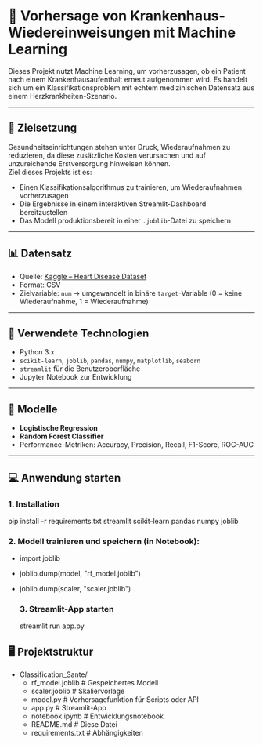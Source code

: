 # 🏥 Vorhersage von Krankenhaus-Wiedereinweisungen mit Machine Learning

Dieses Projekt nutzt Machine Learning, um vorherzusagen, ob ein Patient nach einem Krankenhausaufenthalt erneut aufgenommen wird. Es handelt sich um ein Klassifikationsproblem mit echtem medizinischen Datensatz aus einem Herzkrankheiten-Szenario.

---

## 🎯 Zielsetzung

Gesundheitseinrichtungen stehen unter Druck, Wiederaufnahmen zu reduzieren, da diese zusätzliche Kosten verursachen und auf unzureichende Erstversorgung hinweisen können.  
Ziel dieses Projekts ist es:

- Einen Klassifikationsalgorithmus zu trainieren, um Wiederaufnahmen vorherzusagen
- Die Ergebnisse in einem interaktiven Streamlit-Dashboard bereitzustellen
- Das Modell produktionsbereit in einer `.joblib`-Datei zu speichern

---

## 📊 Datensatz

- Quelle: [Kaggle – Heart Disease Dataset](https://www.kaggle.com/datasets/redwankarimsony/heart-disease-data)
- Format: CSV
- Zielvariable: `num` → umgewandelt in binäre `target`-Variable (0 = keine Wiederaufnahme, 1 = Wiederaufnahme)

---

## 🧰 Verwendete Technologien

- Python 3.x
- `scikit-learn`, `joblib`, `pandas`, `numpy`, `matplotlib`, `seaborn`
- `streamlit` für die Benutzeroberfläche
- Jupyter Notebook zur Entwicklung

---

## 🧠 Modelle

- **Logistische Regression**
- **Random Forest Classifier**
- Performance-Metriken: Accuracy, Precision, Recall, F1-Score, ROC-AUC

---

## 💻 Anwendung starten

### 1. Installation

pip install -r requirements.txt streamlit scikit-learn pandas numpy joblib

### 2. Modell trainieren und speichern (in Notebook):

- import joblib
- joblib.dump(model, "rf_model.joblib")
- joblib.dump(scaler, "scaler.joblib")

  ### 3. Streamlit-App starten

  streamlit run app.py
  
## 🖥️ Projektstruktur

- Classification_Sante/
    - rf_model.joblib              # Gespeichertes Modell
    - scaler.joblib                # Skaliervorlage
    - model.py                     # Vorhersagefunktion für Scripts oder API
    - app.py                       # Streamlit-App
    - notebook.ipynb               # Entwicklungsnotebook
    - README.md                    # Diese Datei
    - requirements.txt             # Abhängigkeiten

